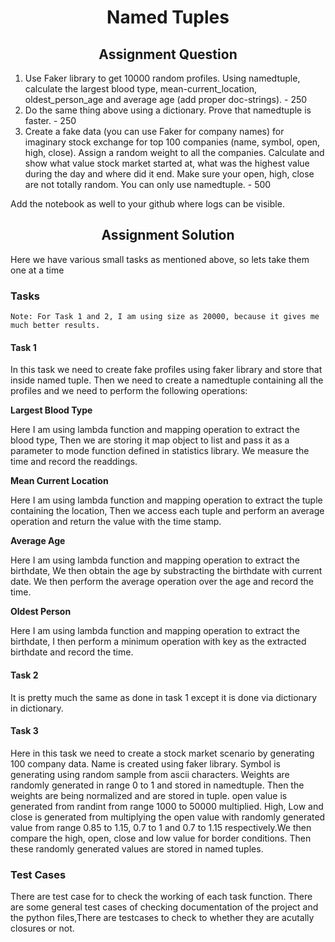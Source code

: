 <h1 align="center">Named Tuples</h1>

<h2 align="center"> Assignment Question </h2>

1. Use Faker library to get 10000 random profiles. Using namedtuple, calculate the largest blood type, mean-current_location, oldest_person_age and average age (add proper doc-strings). - 250
2. Do the same thing above using a dictionary. Prove that namedtuple is faster. - 250
3. Create a fake data (you can use Faker for company names) for imaginary stock exchange for top 100 companies (name, symbol, open, high, close). Assign a random weight to all the companies. Calculate and show what value stock market started at, what was the highest value during the day and where did it end. Make sure your open, high, close are not totally random. You can only use namedtuple. - 500

Add the notebook as well to your github where logs can be visible. 

<h2 align="center"> Assignment Solution </h2>

Here we have various small tasks as mentioned above, so lets take them one at a time

### Tasks

`Note: For Task 1 and 2, I am using size as 20000, because it gives me much better results.`

#### **Task 1**

In this task we need to create fake profiles using faker library and store that inside named tuple. Then we need to create a namedtuple containing all the profiles and we need to perform the following operations:

**Largest Blood Type**

Here I am using lambda function and mapping operation to extract the blood type, Then we are storing it map object to list and pass it as a parameter to mode function defined in statistics library. We measure the time and record the readdings. 

**Mean Current Location**

Here I am using lambda function and mapping operation to extract the tuple containing the location, Then we access each tuple and  perform an average operation and return the value with the time stamp.

**Average Age**

Here I am using lambda function and mapping operation to extract the birthdate, We then obtain the age by substracting the birthdate with current date. We then perform the average operation over the age and record the time.

**Oldest Person**

Here I am using lambda function and mapping operation to extract the birthdate, I then perform a minimum operation with key as the extracted birthdate and record the time.

#### **Task 2**

It is pretty much the same as done in task 1 except it is done via dictionary in dictionary. 

#### **Task 3**

Here in this task we need to create a stock market scenario by generating 100 company data. Name is created using faker library. Symbol is generating using random sample from ascii characters. Weights are randomly generated in range 0 to 1 and stored in namedtuple. Then the weights are being normalized and are stored in tuple. open value is generated from randint from range 1000 to 50000 multiplied. High, Low and close is generated from multiplying the open value with randomly generated value from range 0.85 to 1.15, 0.7 to 1 and 0.7 to 1.15 respectively.We then compare the high, open, close and low value for border conditions. Then these randomly generated values are stored in named tuples.

### Test Cases

There are test case for to check the working of each task function. There are some general test cases of checking documentation of the project and the python files,There are testcases to check to whether they are acutally closures or not.
